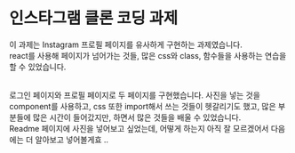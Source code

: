 # 인스타그램 클론 코딩 과제

이 과제는 Instagram 프로필 페이지를 유사하게 구현하는 과제였습니다. </br>
react를 사용해 페이지가 넘어가는 것들, 많은 css와 class, 함수들을 사용하는 연습을 할 수 있었습니다.

</br>
로그인 페이지와 프로필 페이지로 두 페이지를 구현했습니다.
사진을 넣는 것을 component를 사용하고, css 또한 import해서 쓰는 것들이 헷갈리기도 했고, 많은 부분들에 많은 시간이 들어갔지만, 하면서 많은 것들을 배울 수 있었습니다.
</br>
Readme 페이지에 사진을 넣어보고 싶었는데, 어떻게 하는지 아직 잘 모르겠어서 다음에는 더 알아보고 넣어볼게효 ..